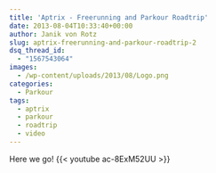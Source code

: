 ```yaml
---
title: 'Aptrix - Freerunning and Parkour Roadtrip'
date: 2013-08-04T10:33:40+00:00
author: Janik von Rotz
slug: aptrix-freerunning-and-parkour-roadtrip-2
dsq_thread_id:
  - "1567543064"
images:
  - /wp-content/uploads/2013/08/Logo.png
categories:
  - Parkour
tags:
  - aptrix
  - parkour
  - roadtrip
  - video
---
```

Here we go!
{{< youtube ac-8ExM52UU >}}